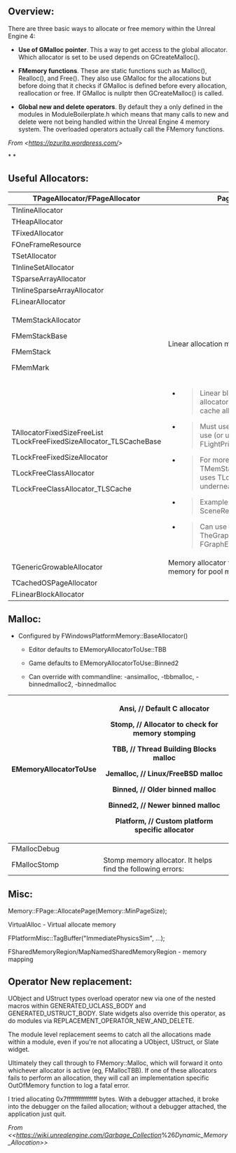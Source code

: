 ## **Overview:**

There are three basic ways to allocate or free memory within the Unreal Engine 4:

- **Use of GMalloc pointer**. This a way to get access to the global allocator. Which allocator is set to be used depends on GCreateMalloc().

- **FMemory functions**. These are static functions such as Malloc(), Realloc(), and Free(). They also use GMalloc for the allocations but before doing that it checks if GMalloc is defined before every allocation, reallocation or free. If GMalloc is nullptr then GCreateMalloc() is called.

- **Global new and delete operators**. By default they a only defined in the modules in ModuleBoilerplate.h which means that many calls to new and delete were not being handled within the Unreal Engine 4 memory system. The overloaded operators actually call the FMemory functions.

*From &lt;<https://pzurita.wordpress.com/>>*

\* \*

## **Useful Allocators:**

<table><thead><tr class="header"><th>TPageAllocator/FPageAllocator</th><th>Page allocator</th></tr></thead><tbody><tr class="odd"><td>TInlineAllocator</td><td> </td></tr><tr class="even"><td>THeapAllocator</td><td> </td></tr><tr class="odd"><td>TFixedAllocator</td><td> </td></tr><tr class="even"><td>FOneFrameResource</td><td> </td></tr><tr class="odd"><td>TSetAllocator</td><td> </td></tr><tr class="even"><td>TInlineSetAllocator</td><td> </td></tr><tr class="odd"><td>TSparseArrayAllocator</td><td> </td></tr><tr class="even"><td>TInlineSparseArrayAllocator</td><td> </td></tr><tr class="odd"><td>FLinearAllocator</td><td> </td></tr><tr class="even"><td><p>TMemStackAllocator</p><p>FMemStackBase</p><p>FMemStack</p><p>FMemMark</p></td><td>Linear allocation memory stack</td></tr><tr class="odd"><td><p>TAllocatorFixedSizeFreeList<br />
TLockFreeFixedSizeAllocator_TLSCacheBase</p><p>TLockFreeFixedSizeAllocator</p><p>TLockFreeClassAllocator</p><p>TLockFreeClassAllocator_TLSCache</p><p> </p></td><td><ul><li><blockquote><p>Linear block allocator: Fixed-sized allocator that uses a free list to cache allocations.</p></blockquote></li><li><blockquote><p>Must use custom new/delete to use (or use placementnew). Ex: FLightPrimitiveInteraction</p></blockquote></li><li><blockquote><p>For more automatic, look at TMemStackAllocator&lt;&gt; which uses TLockFreeFixedSizeAllocator underneath the covers</p></blockquote></li><li><blockquote><p>Examples: FAnimStackAllocator &amp; SceneRenderingAllocator</p></blockquote></li><li><blockquote><p>Can use it as an object pool (Ex: TheGraphEventAllocator &amp; FGraphEvent::CreateGraphEvent())</p></blockquote></li></ul></td></tr><tr class="even"><td>TGenericGrowableAllocator</td><td>Memory allocator that allocates direct memory for pool memory</td></tr><tr class="odd"><td>TCachedOSPageAllocator</td><td> </td></tr><tr class="even"><td>FLinearBlockAllocator</td><td> </td></tr></tbody></table>

## **Malloc:**

- Configured by FWindowsPlatformMemory::BaseAllocator()

  - Editor defaults to EMemoryAllocatorToUse::TBB

  - Game defaults to EMemoryAllocatorToUse::Binned2

  - Can override with commandline: -ansimalloc, -tbbmalloc, -binnedmalloc2, -binnedmalloc

>

<table><thead><tr class="header"><th>EMemoryAllocatorToUse</th><th><p>Ansi, // Default C allocator</p><p>Stomp, // Allocator to check for memory stomping</p><p>TBB, // Thread Building Blocks malloc</p><p>Jemalloc, // Linux/FreeBSD malloc</p><p>Binned, // Older binned malloc</p><p>Binned2, // Newer binned malloc</p><p>Platform, // Custom platform specific allocator</p></th></tr></thead><tbody><tr class="odd"><td>FMallocDebug</td><td> </td></tr><tr class="even"><td>FMallocStomp</td><td>Stomp memory allocator. It helps find the following errors:</td></tr></tbody></table>

## **Misc:**

Memory::FPage::AllocatePage(Memory::MinPageSize);

VirtualAlloc - Virtual allocate memory

FPlatformMisc::TagBuffer("ImmediatePhysicsSim", …);

FSharedMemoryRegion/MapNamedSharedMemoryRegion - memory mapping

## **Operator New replacement:**

UObject and UStruct types overload operator new via one of the nested macros within GENERATED_UCLASS_BODY and GENERATED_USTRUCT_BODY. Slate widgets also override this operator, as do modules via REPLACEMENT_OPERATOR_NEW_AND_DELETE.

The module level replacement seems to catch all the allocations made within a module, even if you're not allocating a UObject, UStruct, or Slate widget.

Ultimately they call through to FMemory::Malloc, which will forward it onto whichever allocator is active (eg, FMallocTBB). If one of these allocators fails to perform an allocation, they will call an implementation specific OutOfMemory function to log a fatal error.

I tried allocating 0x7fffffffffffffff bytes. With a debugger attached, it broke into the debugger on the failed allocation; without a debugger attached, the application just quit.

*From &lt;&lt;<https://wiki.unrealengine.com/Garbage_Collection>*%26*Dynamic_Memory_Allocation>>*
